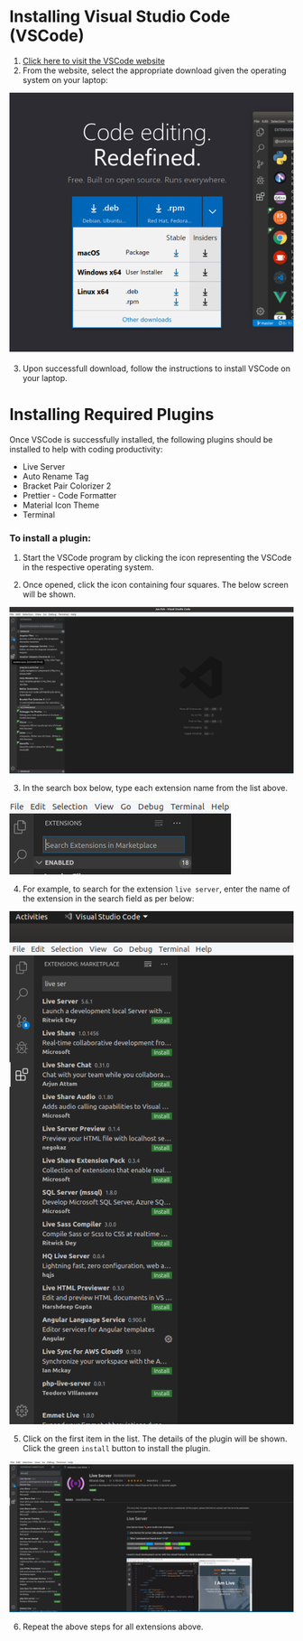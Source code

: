 # Installing Visual Studio Code (VSCode)

1. [Click here to visit the VSCode website](https://code.visualstudio.com/) 
2. From the website, select the appropriate download given the operating system on your laptop: 

![](/session_two/class-activities/vscode-os-selection.png)

3. Upon successfull download, follow the instructions to install VSCode on your laptop. 

# Installing Required Plugins

Once VSCode is successfully installed, the following plugins should be installed to help with coding productivity:

* Live Server
* Auto Rename Tag
* Bracket Pair Colorizer 2
* Prettier - Code Formatter
* Material Icon Theme
* Terminal

### To install a plugin:

1. Start the VSCode program by clicking the icon representing the VSCode in the respective operating system.

2. Once opened, click the icon containing four squares. The below screen will be shown. 

![](/session_two/class-activities/vscode-extensions.png)

3. In the search box below, type each extension name from the list above. 

![](/session_two/class-activities/vscode-extensions-search.png)

4. For example, to search for the extension `live server`, enter the name of the extension in the search field as per below:


![](/session_two/class-activities/vscode-extensions-liveserver.png)

5. Click on the first item in the list. The details of the plugin will be shown. Click the green `install` button to install the plugin. 

![](/session_two/class-activities/vscode-extensions-liveserver-result.png)

6. Repeat the above steps for all extensions above.
